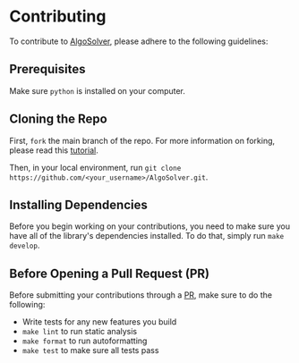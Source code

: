 # Contributing
To contribute to [AlgoSolver](https://github.com/nickbohm555/AlgoSolver/), please adhere to the following guidelines:

## Prerequisites
Make sure `python` is installed on your computer.  

## Cloning the Repo
First, `fork` the main branch of the repo. For more information on forking, please read this [tutorial](https://docs.github.com/en/get-started/quickstart/fork-a-repo).  

Then, in your local environment, run `git clone https://github.com/<your_username>/AlgoSolver.git`.  

## Installing Dependencies
Before you begin working on your contributions, you need to make sure you have all of the library's dependencies installed. To do that, simply run `make develop`.  

## Before Opening a Pull Request (PR)
Before submitting your contributions through a [PR](https://docs.github.com/en/pull-requests/collaborating-with-pull-requests/proposing-changes-to-your-work-with-pull-requests/about-pull-requests), make sure to do the following:  
- Write tests for any new features you build
- `make lint` to run static analysis
- `make format` to run autoformatting
- `make test` to make sure all tests pass
